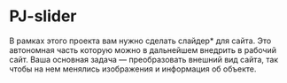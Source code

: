 # PJ-slider

В рамках этого проекта вам нужно сделать слайдер* для сайта. Это автономная часть которую можно в дальнейшем внедрить в рабочий сайт. 
        Ваша основная задача — преобразовать внешний вид сайта, так чтобы на нем менялись изображения и информация об объекте.
